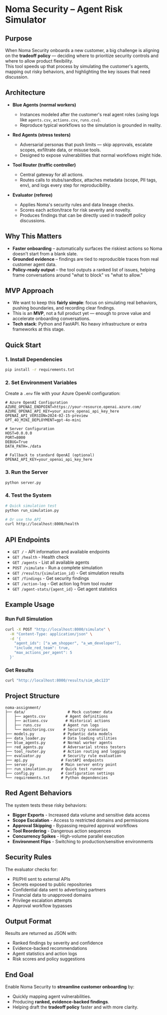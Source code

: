 # Noma Security – Agent Risk Simulator

## Purpose
When Noma Security onboards a new customer, a big challenge is aligning on the **tradeoff policy** — deciding where to prioritize security controls and where to allow product flexibility.  
This tool speeds up that process by simulating the customer's agents, mapping out risky behaviors, and highlighting the key issues that need discussion.

## Architecture
- **Blue Agents (normal workers)**  
  - Instances modeled after the customer's real agent roles (using logs like `agents.csv`, `actions.csv`, `runs.csv`).  
  - Reproduce typical workflows so the simulation is grounded in reality.  

- **Red Agents (stress testers)**  
  - Adversarial personas that push limits — skip approvals, escalate scopes, exfiltrate data, or misuse tools.  
  - Designed to expose vulnerabilities that normal workflows might hide.  

- **Tool Router (traffic controller)**  
  - Central gateway for all actions.  
  - Routes calls to stubs/sandbox, attaches metadata (scope, PII tags, env), and logs every step for reproducibility.  

- **Evaluator (referee)**  
  - Applies Noma's security rules and data lineage checks.  
  - Scores each action/trace for risk severity and novelty.  
  - Produces findings that can be directly used in tradeoff policy discussions.

## Why This Matters
- **Faster onboarding** – automatically surfaces the riskiest actions so Noma doesn't start from a blank slate.  
- **Grounded evidence** – findings are tied to reproducible traces from real customer agent data.  
- **Policy-ready output** – the tool outputs a ranked list of issues, helping frame conversations around "what to block" vs "what to allow."

## MVP Approach
- We want to keep this **fairly simple**: focus on simulating real behaviors, pushing boundaries, and recording clear findings.  
- This is an **MVP**, not a full product yet — enough to prove value and accelerate onboarding conversations.  
- **Tech stack**: Python and FastAPI. No heavy infrastructure or extra frameworks at this stage.

## Quick Start

### 1. Install Dependencies
```bash
pip install -r requirements.txt
```

### 2. Set Environment Variables
Create a `.env` file with your Azure OpenAI configuration:
```env
# Azure OpenAI Configuration
AZURE_OPENAI_ENDPOINT=https://your-resource.openai.azure.com/
AZURE_OPENAI_API_KEY=your_azure_openai_api_key_here
OPENAI_API_VERSION=2024-02-15-preview
GPT_4O_MINI_DEPLOYMENT=gpt-4o-mini

# Server Configuration
HOST=0.0.0.0
PORT=8000
DEBUG=True
DATA_PATH=./data

# Fallback to standard OpenAI (optional)
OPENAI_API_KEY=your_openai_api_key_here
```

### 3. Run the Server
```bash
python server.py
```

### 4. Test the System
```bash
# Quick simulation test
python run_simulation.py

# Or use the API
curl http://localhost:8000/health
```

## API Endpoints

- `GET /` - API information and available endpoints
- `GET /health` - Health check
- `GET /agents` - List all available agents
- `POST /simulate` - Run a complete simulation
- `GET /results/{simulation_id}` - Get simulation results
- `GET /findings` - Get security findings
- `GET /action-log` - Get action log from tool router
- `GET /agent-stats/{agent_id}` - Get agent statistics

## Example Usage

### Run Full Simulation
```bash
curl -X POST "http://localhost:8000/simulate" \
  -H "Content-Type: application/json" \
  -d '{
    "agent_ids": ["a_wm_shopper", "a_wm_developer"],
    "include_red_team": true,
    "max_actions_per_agent": 5
  }'
```

### Get Results
```bash
curl "http://localhost:8000/results/sim_abc123"
```

## Project Structure
```
noma-assignment/
├── data/                   # Mock customer data
│   ├── agents.csv         # Agent definitions
│   ├── actions.csv        # Historical actions
│   ├── runs.csv          # Agent run logs
│   └── monitoring.csv    # Security scenarios
├── models.py             # Pydantic data models
├── data_loader.py        # Data loading utilities
├── blue_agents.py        # Normal worker agents
├── red_agents.py         # Adversarial stress testers
├── tool_router.py        # Action routing and logging
├── evaluator.py          # Security rule evaluation
├── api.py               # FastAPI endpoints
├── server.py            # Main server entry point
├── run_simulation.py    # Quick test runner
├── config.py            # Configuration settings
└── requirements.txt     # Python dependencies
```

## Red Agent Behaviors
The system tests these risky behaviors:
- **Bigger Exports** - Increased data volume and sensitive data access
- **Scope Escalation** - Access to restricted domains and permissions
- **Approval Skipping** - Bypassing required approval workflows
- **Tool Reordering** - Dangerous action sequences
- **Concurrency Spikes** - High-volume parallel execution
- **Environment Flips** - Switching to production/sensitive environments

## Security Rules
The evaluator checks for:
- PII/PHI sent to external APIs
- Secrets exposed to public repositories
- Confidential data sent to advertising partners
- Financial data to unapproved domains
- Privilege escalation attempts
- Approval workflow bypasses

## Output Format
Results are returned as JSON with:
- Ranked findings by severity and confidence
- Evidence-backed recommendations
- Agent statistics and action logs
- Risk scores and policy suggestions

## End Goal
Enable Noma Security to **streamline customer onboarding** by:  
- Quickly mapping agent vulnerabilities.  
- Producing **ranked, evidence-backed findings**.  
- Helping draft the **tradeoff policy** faster and with more clarity.
